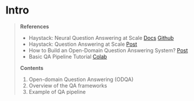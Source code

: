 # Intro

> **References**
>
> * Haystack: Neural Question Answering at Scale [Docs](https://haystack.deepset.ai/docs/latest/intromd) [Github](https://github.com/deepset-ai/haystack)
> * Haystack: Question Answering at Scale [Post](https://medium.com/deepset-ai/haystack-question-answering-at-scale-c2c980e7c657)
> * How to Build an Open-Domain Question Answering System? [Post](https://lilianweng.github.io/lil-log/2020/10/29/open-domain-question-answering.html)
> * Basic QA Pipeline Tutorial [Colab](https://colab.research.google.com/github/deepset-ai/haystack/blob/master/tutorials/Tutorial1_Basic_QA_Pipeline.ipynb)
>
> **Contents**
>
> 1. Open-domain Question Answering \(ODQA\)
> 2. Overview of the QA frameworks
> 3. Example of QA pipeline

